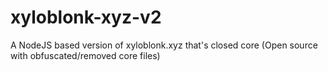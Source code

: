 # xyloblonk-xyz-v2
A NodeJS based version of xyloblonk.xyz that's closed core (Open source with obfuscated/removed core files)
